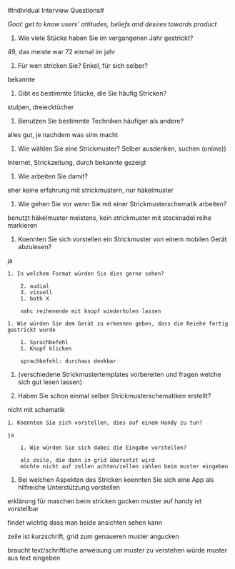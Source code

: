 #Individual Interview Questions#

*Goal: get to know users' attitudes, beliefs and desires towards product*

1. Wie viele Stücke haben Sie im vergangenen Jahr gestrickt?

49, das meiste war 72 einmal im jahr

1. Für wen stricken Sie? Enkel, für sich selber?

bekannte

1. Gibt es bestimmte Stücke, die Sie häufig Stricken?

stulpen, dreiecktücher

1. Benutzen Sie bestimmte Techniken häufiger als andere?

alles gut, je nachdem was sinn macht

1. Wie wählen Sie eine Strickmuster? Selber ausdenken, suchen (online))

Internet, Strickzeitung, durch bekannte gezeigt

1. Wie arbeiten Sie damit?

eher keine erfahrung mit strickmustern, nur häkelmuster

1. Wie gehen Sie vor wenn Sie mit einer Strickmusterschematik arbeiten?

benutzt häkelmuster meistens, kein strickmuster
mit stecknadel reihe markieren

1. Koennten Sie sich vorstellen ein Strickmuster von einem mobilen Gerät abzulesen?

ja

    1. In welchem Format würden Sie dies gerne sehen? 
    
        2. audial
        3. visuell
        1. both X

        nahc reihenende mit knopf wiederholen lassen
    
    1. Wie würden Sie dem Gerät zu erkennen geben, dass die Reiehe fertig gestrickt wurde

    	1. Sprachbefehl
    	1. Knopf klicken

    	sprachbefehl: durchaus denkbar

1. (verschiedene Strickmustertemplates vorbereiten und fragen welche sich gut lesen lassen)

1. Haben Sie schon einmal selber Strickmusterschematiken erstellt?

nicht mit schematik
    
    1. Koennten Sie sich vorstellen, dies auf einem Handy zu tun?

    ja
    
        1. Wie würden Sie sich dabei die Eingabe vorstellen?

        als zeile, die dann in grid übersetzt wird
        möchte nicht auf zellen achten/zellen zählen beim muster eingeben

1. Bei welchen Aspekten des Stricken koennten Sie sich eine App als hilfreiche Unterstützung vorstellen

erklärung für maschen beim stricken gucken
muster auf handy ist vorstellbar

 
 findet wichtig dass man beide ansichten sehen kann

 zeile ist kurzschrift, grid zum genaueren muster angucken


 braucht text/schriftliche anweisung um muster zu verstehen
 würde muster aus text eingeben

